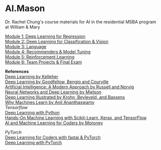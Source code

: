 # AI.Mason
Dr. Rachel Chung's course materials for AI in the residential MSBA program at William &amp; Mary

[Module 1: Deep Learning for Regression](https://github.com/tingtingchung/AI.Mason/blob/main/Module%201%3A%20Deep%20Learning%20for%20Regression.md)  
[Module 2: Deep Learning for Classification & Vision](https://github.com/tingtingchung/AI.Mason/blob/main/Module%202%3A%20Deep%20Learning%20(DL)%20for%20Classification%20%26%20Vision.md)  
[Module 3: Language](https://github.com/tingtingchung/AI.Mason/blob/main/Module%203%3A%20Language.md)  
[Module 4: Recommenders & Model Tuning](https://github.com/tingtingchung/AI.Mason/blob/main/Module%204%3A%20Model%20Tuning%20%26%20Recommenders.md)  
[Module 5: Reinforcement Learning](https://github.com/tingtingchung/AI.Mason/blob/main/Module%205%3A%20Reinforcement%20Learning%20(RL).md)  
[Module 6: Team Projects & Final Exam](https://github.com/tingtingchung/AI.Mason/blob/main/Module%206%3A%20Team%20Projects%20and%20Final%20Exam.md)     

**References**  
[Deep Learning by Kelleher](https://mitpress.mit.edu/9780262537551/deep-learning/)  
[Deep Learning by Goodfellow, Bengio and Courville](https://www.deeplearningbook.org/)  
[Artificial Intelligence: A Modern Approach by Russell and Norvig](https://aima.cs.berkeley.edu/)  
[Neural Networks and Deep Learning by Mielson](http://neuralnetworksanddeeplearning.com/)  
[Deep Learning Illustrated by Krohn, Beyleveld, and Bassens](https://www.deeplearningillustrated.com/)  
[Why Machines Learn by Anil Ananthaswamy](https://www.penguinrandomhouse.com/books/677608/why-machines-learn-by-anil-ananthaswamy/)  
*Tensorflow*  
[Deep Learning with Python](https://www.manning.com/books/deep-learning-with-python)  
[Hands-On Machine Learning with Scikit-Learn, Keras, and TensorFlow](https://www.oreilly.com/library/view/hands-on-machine-learning/9781492032632/)  
[AI and Machine Learning for Coders by Moroney](https://www.oreilly.com/library/view/ai-and-machine/9781492078180/)  

*PyTorch*  
[Deep Learning for Coders with fastai & PyTorch](https://course.fast.ai/Resources/book.html)  
[Deep Learning with PyTorch](https://www.manning.com/books/deep-learning-with-pytorch)  
